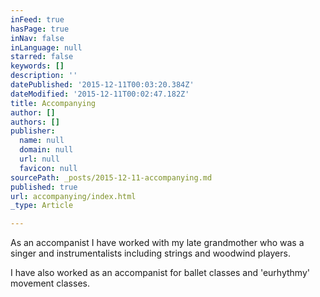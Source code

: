```yaml
---
inFeed: true
hasPage: true
inNav: false
inLanguage: null
starred: false
keywords: []
description: ''
datePublished: '2015-12-11T00:03:20.384Z'
dateModified: '2015-12-11T00:02:47.182Z'
title: Accompanying
author: []
authors: []
publisher:
  name: null
  domain: null
  url: null
  favicon: null
sourcePath: _posts/2015-12-11-accompanying.md
published: true
url: accompanying/index.html
_type: Article

---
```

As an accompanist I have worked with my late grandmother who was a singer and instrumentalists including strings and woodwind players.

I have also worked as an accompanist for ballet classes and 'eurhythmy' movement classes.